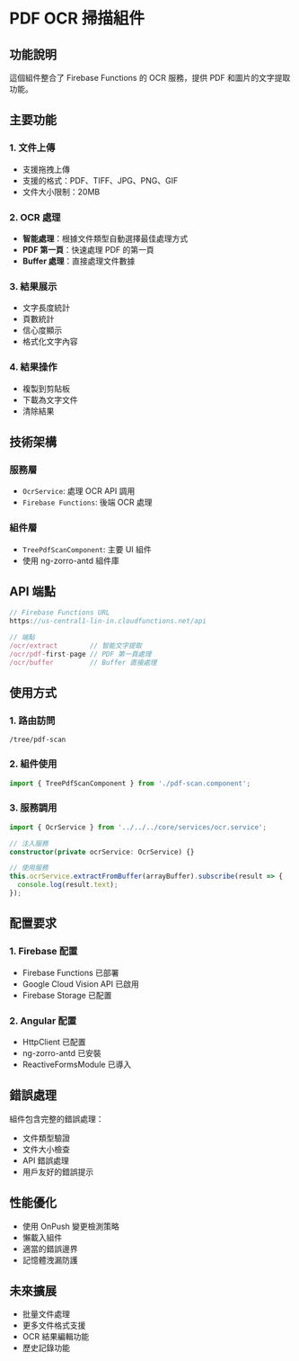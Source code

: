 # PDF OCR 掃描組件

## 功能說明

這個組件整合了 Firebase Functions 的 OCR 服務，提供 PDF 和圖片的文字提取功能。

## 主要功能

### 1. 文件上傳
- 支援拖拽上傳
- 支援的格式：PDF、TIFF、JPG、PNG、GIF
- 文件大小限制：20MB

### 2. OCR 處理
- **智能處理**：根據文件類型自動選擇最佳處理方式
- **PDF 第一頁**：快速處理 PDF 的第一頁
- **Buffer 處理**：直接處理文件數據

### 3. 結果展示
- 文字長度統計
- 頁數統計
- 信心度顯示
- 格式化文字內容

### 4. 結果操作
- 複製到剪貼板
- 下載為文字文件
- 清除結果

## 技術架構

### 服務層
- `OcrService`: 處理 OCR API 調用
- `Firebase Functions`: 後端 OCR 處理

### 組件層
- `TreePdfScanComponent`: 主要 UI 組件
- 使用 ng-zorro-antd 組件庫

## API 端點

```typescript
// Firebase Functions URL
https://us-central1-lin-in.cloudfunctions.net/api

// 端點
/ocr/extract        // 智能文字提取
/ocr/pdf-first-page // PDF 第一頁處理
/ocr/buffer         // Buffer 直接處理
```

## 使用方式

### 1. 路由訪問
```
/tree/pdf-scan
```

### 2. 組件使用
```typescript
import { TreePdfScanComponent } from './pdf-scan.component';
```

### 3. 服務調用
```typescript
import { OcrService } from '../../../core/services/ocr.service';

// 注入服務
constructor(private ocrService: OcrService) {}

// 使用服務
this.ocrService.extractFromBuffer(arrayBuffer).subscribe(result => {
  console.log(result.text);
});
```

## 配置要求

### 1. Firebase 配置
- Firebase Functions 已部署
- Google Cloud Vision API 已啟用
- Firebase Storage 已配置

### 2. Angular 配置
- HttpClient 已配置
- ng-zorro-antd 已安裝
- ReactiveFormsModule 已導入

## 錯誤處理

組件包含完整的錯誤處理：
- 文件類型驗證
- 文件大小檢查
- API 錯誤處理
- 用戶友好的錯誤提示

## 性能優化

- 使用 OnPush 變更檢測策略
- 懶載入組件
- 適當的錯誤邊界
- 記憶體洩漏防護

## 未來擴展

- 批量文件處理
- 更多文件格式支援
- OCR 結果編輯功能
- 歷史記錄功能
